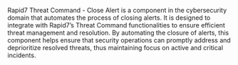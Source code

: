 Rapid7 Threat Command - Close Alert is a component in the cybersecurity domain that automates the process of closing alerts. It is designed to integrate with Rapid7’s Threat Command functionalities to ensure efficient threat management and resolution. By automating the closure of alerts, this component helps ensure that security operations can promptly address and deprioritize resolved threats, thus maintaining focus on active and critical incidents.
